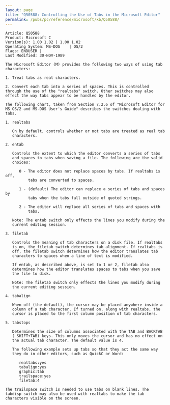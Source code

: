 ```yaml
---
layout: page
title: "Q50588: Controlling the Use of Tabs in the Microsoft Editor"
permalink: /pubs/pc/reference/microsoft/kb/Q50588/
---
```


	Article: Q50588
	Product: Microsoft C
	Version(s): 1.00 1.02 | 1.00 1.02
	Operating System: MS-DOS    | OS/2
	Flags: ENDUSER |
	Last Modified: 30-NOV-1989
	
	The Microsoft Editor (M) provides the following two ways of using tab
	characters:
	
	1. Treat tabs as real characters.
	
	2. Convert each tab into a series of spaces. This is controlled
	through the use of the "realtabs" switch. Other switches may also
	effect the way tabs appear to be handled by the editor.
	
	The following chart, taken from Section 7.2.6 of "Microsoft Editor for
	MS OS/2 and MS-DOS User's Guide" describes the switches dealing with
	tabs.
	
	1. realtabs
	
	   On by default, controls whether or not tabs are treated as real tab
	   characters.
	
	2. entab
	
	   Controls the extent to which the editor converts a series of tabs
	   and spaces to tabs when saving a file. The following are the valid
	   choices:
	
	      0 - The editor does not replace spaces by tabs. If realtabs is off,
	          tabs are converted to spaces.
	
	      1 - (default) The editor can replace a series of tabs and spaces by
	          tabs when the tabs fall outside of quoted strings.
	
	      2 - The editor will replace all series of tabs and spaces with
	          tabs.
	
	   Note: The entab switch only effects the lines you modify during the
	   current editing session.
	
	3. filetab
	
	   Controls the meaning of tab characters on a disk file. If realtabs
	   is on, the filetab switch determines tab alignment. If realtabs is
	   off, the filetab switch determines how the editor translates tab
	   characters to spaces when a line of text is modified.
	
	   If entab, as described above, is set to 1 or 2, filetab also
	   determines how the editor translates spaces to tabs when you save
	   the file to disk.
	
	   Note: The filetab switch only effects the lines you modify during
	   the current editing session.
	
	4. tabalign
	
	   When off (the default), the cursor may be placed anywhere inside a
	   column of a tab character. If turned on, along with realtabs, the
	   cursor is placed to the first column position of tab characters.
	
	5. tabstops
	
	   Determines the size of columns associated with the TAB and BACKTAB
	   ( SHIFT+TAB) keys. This only moves the cursor and has no effect on
	   the actual tab character. The default value is 4.
	
	   The following example sets up tabs so that they act the same way
	   they do in other editors, such as QuickC or Word:
	
	      realtabs:yes
	      tabalign:yes
	      graphic:tab
	      trailspace:yes
	      filetab:4
	
	The trailspace switch is needed to use tabs on blank lines. The
	tabdisp switch may also be used with realtabs to make the tab
	characters visible on the screen.
